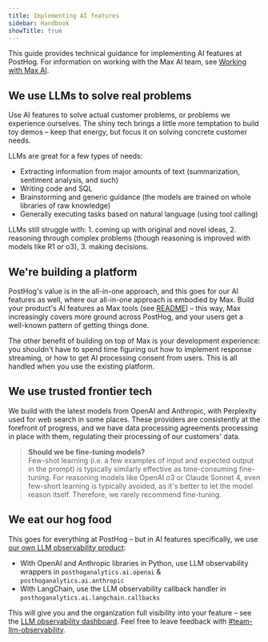 ```yaml
---
title: Implementing AI features
sidebar: Handbook
showTitle: true
---
```


This guide provides technical guidance for implementing AI features at PostHog. For information on working with the Max AI team, see [Working with Max AI](/handbook/engineering/working-with-max-ai).

## We use LLMs to solve real problems

Use AI features to solve actual customer problems, or problems we experience ourselves. The shiny tech brings a little more temptation to build toy demos – keep that energy, but focus it on solving concrete customer needs.

LLMs are great for a few types of needs:

- Extracting information from major amounts of text (summarization, sentiment analysis, and such)
- Writing code and SQL
- Brainstorming and generic guidance (the models are trained on whole libraries of raw knowledge)
- Generally executing tasks based on natural language (using tool calling)

LLMs still struggle with: 1. coming up with original and novel ideas, 2. reasoning through complex problems (though reasoning is improved with models like R1 or o3), 3. making decisions.

## We're building a platform

PostHog's value is in the all-in-one approach, and this goes for our AI features as well, where our all-in-one approach is embodied by Max. Build your product's AI features as Max tools (see [README](https://github.com/posthog/posthog/tree/master/ee/hogai)) – this way, Max increasingly covers more ground across PostHog, and your users get a well-known pattern of getting things done.

The other benefit of building on top of Max is your development experience: you shouldn't have to spend time figuring out how to implement response streaming, or how to get AI processing consent from users. This is all handled when you use the existing platform.

## We use trusted frontier tech

We build with the latest models from OpenAI and Anthropic, with Perplexity used for web search in some places. These providers are consistently at the forefront of progress, and we have data processing agreements processing in place with them, regulating their processing of our customers' data.

> **Should we be fine-tuning models?**  
> Few-shot learning (i.e. a few examples of input and expected output in the prompt) is typically similarly effective as time-consuming fine-tuning. For reasoning models like OpenAI o3 or Claude Sonnet 4, even few-short learning is typically avoided, as it's better to let the model reason itself. Therefore, we rarely recommend fine-tuning.

## We eat our hog food

This goes for everything at PostHog – but in AI features specifically, we use [our own LLM observability product](/docs/llm-observability):

- With OpenAI and Anthropic libraries in Python, use LLM observability wrappers in `posthoganalytics.ai.openai` & `posthoganalytics.ai.anthropic`
- With LangChain, use the LLM observability callback handler in `posthoganalytics.ai.langchain.callbacks`

This will give you and the organization full visibility into your feature – see the [LLM observability dashboard](https://us.posthog.com/project/2/llm-observability). Feel free to leave feedback with [#team-llm-observability](https://posthog.slack.com/archives/C087XQ7K9K7).
